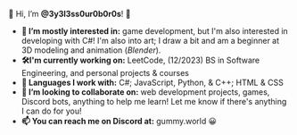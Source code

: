 👋 Hi, I’m **@3y3l3ss0ur0b0r0s**! 🙂

- **👀 I’m mostly interested in:** game development, but I'm also interested in developing with C#! I'm also into art; I draw a bit and am a beginner at 3D modeling and animation (*Blender*).
- **🛠I'm currently working on:** LeetCode, (12/2023) BS in Software Engineering, and personal projects & courses
- **🌱 Languages I work with:** C#; JavaScript, Python, & C++; HTML & CSS
- **🤝 I’m looking to collaborate on:** web development projects, games, Discord bots, anything to help me learn! Let me know if there's anything I can do for you!
- **📫 You can reach me on Discord at:** gummy.world 😀

<!---
3y3l3ss0ur0b0r0s/3y3l3ss0ur0b0r0s is a ✨ special ✨ repository because its `README.md` (this file) appears on your GitHub profile.
You can click the Preview link to take a look at your changes.
--->
